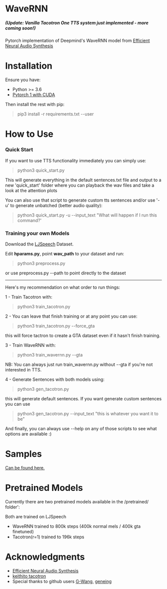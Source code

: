 # WaveRNN

##### (Update: Vanilla Tacotron One TTS system just implemented - more coming soon!)

Pytorch implementation of Deepmind's WaveRNN model from [Efficient Neural Audio Synthesis](https://arxiv.org/abs/1802.08435v1)

# Installation

Ensure you have: 

* Python >= 3.6
* [Pytorch 1 with CUDA](https://pytorch.org/)

Then install the rest with pip:

> pip3 install -r requirements.txt --user

# How to Use

### Quick Start

If you want to use TTS functionality immediately you can simply use:

> python3 quick_start.py

This will generate everything in the default sentences.txt file and output to a new 'quick_start' folder where you can playback the wav files and take a look at the attention plots

You can also use that script to generate custom tts sentences and/or use '-u' to generate unbatched (better audio quality):

> python3 quick_start.py -u --input_text "What will happen if I run this command?'


### Training your own Models

Download the [LJSpeech](https://keithito.com/LJ-Speech-Dataset/) Dataset.

Edit **hparams.py**, point **wav_path** to your dataset and run: 

> python3 preprocess.py

or use preprocess.py --path to point directly to the dataset
___

Here's my recommendation on what order to run things: 

1 - Train Tacotron with:

> python3 train_tacotron.py

2 - You can leave that finish training or at any point you can use: 

> python3 train_tacotron.py --force_gta

this will force tactron to create a GTA dataset even if it hasn't finish training.

3 - Train WaveRNN with:

> python3 train_wavernn.py --gta

NB: You can always just run train_wavernn.py without --gta if you're not interested in TTS.

4 - Generate Sentences with both models using:

> python3 gen_tacotron.py

this will generate default sentences. If you want generate custom sentences you can use

> python3 gen_tacotron.py --input_text "this is whatever you want it to be"

And finally, you can always use --help on any of those scripts to see what options are available :)



# Samples

[Can be found here.](https://fatchord.github.io/model_outputs/)

# Pretrained Models

Currently there are two pretrained models available in the /pretrained/ folder':

Both are trained on LJSpeech

* WaveRNN trained to 800k steps (400k normal mels / 400k gta finetuned)
* Tacotron(r=1) trained to 196k steps

# Acknowledgments

* [Efficient Neural Audio Synthesis](https://arxiv.org/abs/1802.08435v1)
* [keithito tacotron](https://github.com/keithito/tacotron)
* Special thanks to github users [G-Wang](https://github.com/G-Wang), [geneing](https://github.com/geneing)





